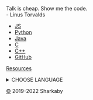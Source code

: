 Talk is cheap. Show me the code.  
\- Linus Torvalds

  

*   [JS](https://6r7.github.io/js)
*   [Python](https://6r7.github.io/py)
*   [Java](https://6r7.github.io/j)
*   [C](https://6r7.github.io/c)
*   [C++](https://6r7.github.io/c++)
*   [GitHub](https://github.com/6r7/6r7.github.io)

[Resources](http://carlcheo.com/startcoding)


<details>
  <summary>CHOOSE LANGUAGE</summary>  
  
* flowchart to choose first language
  
* https://media.discordapp.net/attachments/966681546130067466/975302827423445032/which-programming-language-should-i-learn-first-infographic_1.png
</details>

[©](https://6r7.github.io/+) 2019-2022 Sharkaby
